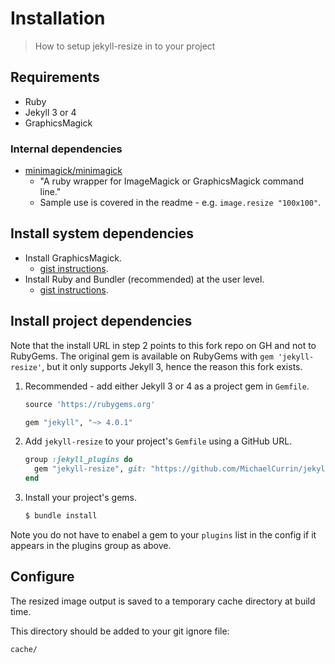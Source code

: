 # Installation
> How to setup jekyll-resize in to your project


## Requirements

- Ruby
- Jekyll 3 or 4
- GraphicsMagick

### Internal dependencies

- [minimagick/minimagick](https://github.com/minimagick/minimagick)
    - "A ruby wrapper for ImageMagick or GraphicsMagick command line."
    - Sample use is covered in the readme - e.g. `image.resize "100x100"`.


## Install system dependencies

- Install GraphicsMagick.
    - [gist instructions](https://gist.github.com/MichaelCurrin/32b88b2c70c59832c922bcf03bdc08c3).
- Install Ruby and Bundler (recommended) at the user level.
    - [gist instructions](https://gist.github.com/MichaelCurrin/3af38fca4e2903cdedfb8402c18b2936).


## Install project dependencies

Note that the install URL in step 2 points to this fork repo on GH and not to RubyGems. The original gem is available on RubyGems with `gem 'jekyll-resize'`, but it only supports Jekyll 3, hence the reason this fork exists.

1. Recommended - add either Jekyll 3 or 4 as a project gem in `Gemfile`.
    ```ruby
    source 'https://rubygems.org'

    gem "jekyll", "~> 4.0.1"
    ```
1. Add `jekyll-resize` to your project's `Gemfile` using a GitHub URL.
    ```ruby
    group :jekyll_plugins do
      gem "jekyll-resize", git: "https://github.com/MichaelCurrin/jekyll-resize"
    end
    ```
1. Install your project's gems.
    ```sh
    $ bundle install
    ```

Note you do not have to enabel a gem to your `plugins` list in the config if it appears in the plugins group as above.


## Configure

The resized image output is saved to a temporary cache directory at build time.

This directory should be added to your git ignore file:

```
cache/
```
